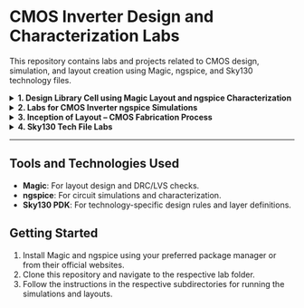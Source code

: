 # CMOS Inverter Design and Characterization Labs

This repository contains labs and projects related to CMOS design, simulation, and layout creation using Magic, ngspice, and Sky130 technology files.

<details>
<summary><strong>1. Design Library Cell using Magic Layout and ngspice Characterization</strong></summary>

This lab focuses on designing a library cell, such as a CMOS inverter, using Magic Layout editor. The key steps include:
- Creating a physical layout of the circuit.
- Extracting netlists from the layout.
- Characterizing the cell using **ngspice** simulations for delay, power, and performance metrics.

**Key Deliverables**:
- A functional library cell with verified design rules (DRC) and layout-versus-schematic (LVS) checks.
- Simulated performance metrics.

</details>

<details>
<summary><strong>2. Labs for CMOS Inverter ngspice Simulations</strong></summary>

**SPICE deck creation for CMOS invertor**

---

### Component connectivity

<img width="285" alt="Screenshot 2024-11-19 at 8 58 11 PM" src="https://github.com/user-attachments/assets/79a09ed5-3c80-4be3-a236-02e77cb08fc6">

### Component values

<img width="312" alt="Screenshot 2024-11-19 at 8 58 41 PM" src="https://github.com/user-attachments/assets/7ad77073-1356-4c1f-bc53-14cc3b4b3473">

<img width="388" alt="Screenshot 2024-11-19 at 8 59 08 PM" src="https://github.com/user-attachments/assets/f93f1a74-292f-4885-9649-8df6b9a7376a">

### Identify the nodes

<img width="483" alt="Screenshot 2024-11-19 at 8 59 26 PM" src="https://github.com/user-attachments/assets/1394a1e5-baaa-4461-9278-57089e6cc2df">

### Naming nodes

<img width="343" alt="Screenshot 2024-11-19 at 8 59 43 PM" src="https://github.com/user-attachments/assets/ec15f6e9-1e07-4f50-b4db-2831af3417dc">

---

## SPICE DECK

```
*** MODEL Descriptions ***
*** NETLIST Description ***
Ml out in vdd vdd pmos W=0.375u L=0.25u
M2 out in 0 0 nmos W=0.375u L=0.25u

cload out 0 10f

vdd udd 0 2.5
Vin in 0 2.5
*** SIMULATION Commands ***
.op
.dc Vin 0 2.5 0.05
*** .include tsmc_025um _model.mod ***
.LIB "tsmc 025um model.mod" CMOS_MODELS
.end
```

## SPICE simulation

SPICE waveform : Wn=Wp=0.375u, Ln,p=0.25u device (Wn/Ln=Wp/Lp = 1.5)

<img width="871" alt="Screenshot 2024-11-19 at 9 04 28 PM" src="https://github.com/user-attachments/assets/c4dda6a3-4317-4ddf-bdc8-97fe451efbd0">

SPICE waveform : Wn=0.375, Wp=0.9375u, Ln,p=0.25u device (Wn/Ln=1.5, Wp/Lp = 2.5)

<img width="871" alt="Screenshot 2024-11-19 at 9 05 40 PM" src="https://github.com/user-attachments/assets/cfcf9cb3-37ec-4e54-8d76-f9e0e51feaf6">

---

## Switching threshold VM

<img width="1385" alt="Screenshot 2024-11-19 at 9 09 24 PM" src="https://github.com/user-attachments/assets/a40c953f-0469-4d5d-9d4f-79ba9f7e380a">

<img width="1440" alt="Screenshot 2024-11-19 at 9 11 14 PM" src="https://github.com/user-attachments/assets/cd642a28-4d41-4991-bad5-3815aa8d2de1">

---

`git clone https://github.com/nickson-jose/vsdstdcelldesign.git`

 copy the sky130A.tech from `/openlane_working_dir/pdks/sky130A/libs.tech/magic` file to `/openlane_working_dir/vsdstdcelldesign/` directory

 `magic -T sky130A.tech sky130_inv.mag &`
 
 <img width="375" alt="Screenshot 2024-11-19 at 9 30 06 PM" src="https://github.com/user-attachments/assets/adae7058-a395-4781-b509-fc8d6c8d4cbf">

</details>

<details>
<summary><strong>3. Inception of Layout – CMOS Fabrication Process</strong></summary>

This lab introduces the basics of CMOS layout design, covering:
- The CMOS fabrication process steps (oxidation, diffusion, etching, etc.).
- Understanding design layers in Magic.
- Creating the layout of a simple CMOS circuit (e.g., an inverter) using design rules.

- Insights into the CMOS fabrication process and its impact on design.

</details>

<details>
<summary><strong>4. Sky130 Tech File Labs</strong></summary>

Sky130 is an open-source PDK (Process Design Kit) provided by Google and SkyWater Technology. This lab includes:
- Setting up the Sky130 technology file in Magic.
- Designing and simulating circuits using Sky130-specific layers.
- Verifying designs with Sky130 rules and extracting netlists for simulation.

**Key Deliverables**:
- Layouts and simulations compliant with the Sky130 PDK.
- Insights into the open-source workflow for chip design.

</details>

---

## Tools and Technologies Used
- **Magic**: For layout design and DRC/LVS checks.
- **ngspice**: For circuit simulations and characterization.
- **Sky130 PDK**: For technology-specific design rules and layer definitions.

## Getting Started
1. Install Magic and ngspice using your preferred package manager or from their official websites.
2. Clone this repository and navigate to the respective lab folder.
3. Follow the instructions in the respective subdirectories for running the simulations and layouts.
